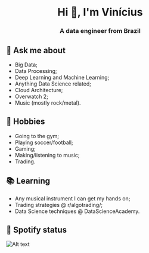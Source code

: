 <h1 align="center">Hi 👋, I'm Vinícius</h1>
<h3 align="center">A data engineer from Brazil</h3>

## 💬 Ask me about
- Big Data;
- Data Processing;
- Deep Learning and Machine Learning;
- Anything Data Science related;
- Cloud Architecture;
- Overwatch 2;
- Music (mostly rock/metal).

## 📅 Hobbies
- Going to the gym;
- Playing soccer/football;
- Gaming;
- Making/listening to music;
- Trading.

## 📚 Learning
- Any musical instrument I can get my hands on;
- Trading strategies @ r/algotrading/;
- Data Science techniques @ DataScienceAcademy.

## 🎵 Spotify status

![Alt text](https://spotify-recently-played-readme.vercel.app/api?user=12173638249&unique={true|1|on|yes})
